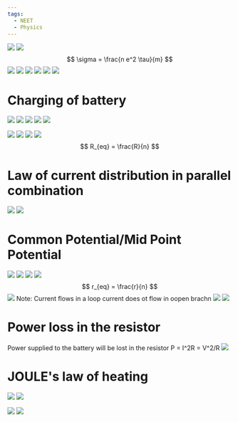 ```yaml
---
tags:
  - NEET
  - Physics
---
```

![](Pasted%20image%2020240411135923.png)
![](Pasted%20image%2020240411140132.png)
$$
\sigma =  \frac{n e^2 \tau}{m}
$$
![](Pasted%20image%2020240411140227.png)
![](Pasted%20image%2020240411140529.png)
![](Pasted%20image%2020240411140559.png)
![](Pasted%20image%2020240411140750.png)
![](Pasted%20image%2020240411140937.png)
![](Pasted%20image%2020240411141251.png)
# Charging of battery
![](Pasted%20image%2020240411142028.png)
![](Pasted%20image%2020240411142152.png)
![](Pasted%20image%2020240411142430.png)
![](Pasted%20image%2020240411142523.png)
![](Pasted%20image%2020240411142808.png)

![](Pasted%20image%2020240411142918.png)
![](Pasted%20image%2020240411143117.png)
![](Pasted%20image%2020240411143144.png)
![](Pasted%20image%2020240411143223.png)
$$
R_{eq} = \frac{R}{n}
$$
# Law of current distribution in parallel combination

![](Pasted%20image%2020240411191351.png)
![](Pasted%20image%2020240411191450.png)
# Common Potential/Mid Point Potential
![](Pasted%20image%2020240411191536.png)
![](Pasted%20image%2020240411193416.png)
![](Pasted%20image%2020240411193508.png)
![](Pasted%20image%2020240411193616.png)
$$
r_{eq} = \frac{r}{n}
$$
![](Pasted%20image%2020240411193827.png)
Note: Current flows in a loop
current does ot flow in oopen brachn
![](Pasted%20image%2020240411194615.png)
![](Pasted%20image%2020240411194756.png)
# Power loss in the resistor
Power supplied to the battery will be lost in the resistor
P = I^2R = V^2/R
![](Pasted%20image%2020240411195002.png)
# JOULE's law of heating
![](Pasted%20image%2020240411195537.png)
![](Pasted%20image%2020240411195731.png)

![](Pasted%20image%2020240411202251.png)
![](Pasted%20image%2020240411203112.png)